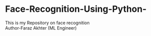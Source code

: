   # Face-Recognition-Using-Python-
This is my Repository on face recognition <br>
Author-Faraz Akhter (ML Engineer)


